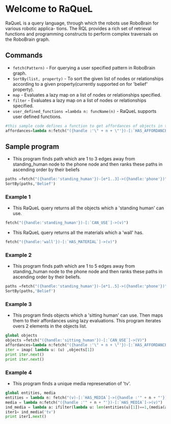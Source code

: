 # Welcome to RaQueL

<p>RaQueL is a query language, through
which the robots use RoboBrain for various robotic applica-
tions. The RQL provides a rich set of retrieval functions and
programming constructs to perform complex traversals on the
RoboBrain graph.</p>

## Commands

* `fetch(Pattern)` - For querying a user specified pattern in RoboBrain graph.
* `SortBy(list, property)` - To sort the given list of nodes or relationships according to a given property(currently supported on for 'belief' property).
* `map` - Evaluates a lazy map on a list of nodes or relationships specified.
* `filter` - Evaluates a lazy map on a list of nodes or relationships specified.
* `user_defined_functions =lambda n: funcName(n)` - RaQueL supports user defined functions.
```python 
#this sample code defines a function to get affordances of objects in the list n. It can be called as affordances('knife')
affordances=lambda n:fetch("({handle :'\" + n + \"'})-[:`HAS_AFFORDANCE`]->(v)")
```


## Sample program 
* This program finds path which are 1 to 3 edges away from standing_human node to the phone node and then ranks these paths in ascending order by their beliefs
```python
paths =fetch("({handle:'standing_human'})-[e*1..3]->({handle:'phone'})")
SortBy(paths,'Belief')
```

### Example 1
* This RaQueL query returns all the objects which a 'standing human' can use.
```python
fetch("({handle:'standing_human'})-[:`CAN_USE`]->(v)")
```
* This RaQueL query returns all the materials which a 'wall' has.
```python
fetch("({handle:'wall'})-[:`HAS_MATERIAL`]->(v)")
```
### Example 2
* This program finds path which are 1 to 5 edges away from standing_human node to the phone node and then ranks these paths in ascending order by their beliefs.
```python
paths =fetch("({handle:'standing_human'})-[e*1..5]->({handle:'phone'})")
SortBy(paths,'Belief')
```
### Example 3
* This program finds objects which a 'sitting human' can use. Then maps them to their affordances using lazy evaluations. This program iterates overs 2 elements in the objects list.
```python
global objects
objects =fetch("({handle:'sitting_human'})-[:`CAN_USE`]->(V)")
affordances=lambda n:fetch("({handle :'\" + n + \"'})-[:`HAS_AFFORDANCE`]->(v)")
iter = imap( lambda u: (u) ,objects[1])
print iter.next()
print iter.next()
```
### Example 4
* This program finds a unique media represenation of 'tv'. 
```python
global entities, media
entities = lambda n: fetch("(v)-[:`HAS_MEDIA`]->({handle :'" + n + "'})")
media = lambda n:fetch("({handle :'" + n + "'})-[:`HAS_MEDIA`]->(v)")
ind_media = lambda a: ifilter(lambda u: len(entities(u)[1])==1,(media(a))[1])
iter1= ind_media('tv')	
print iter1.next()
```

